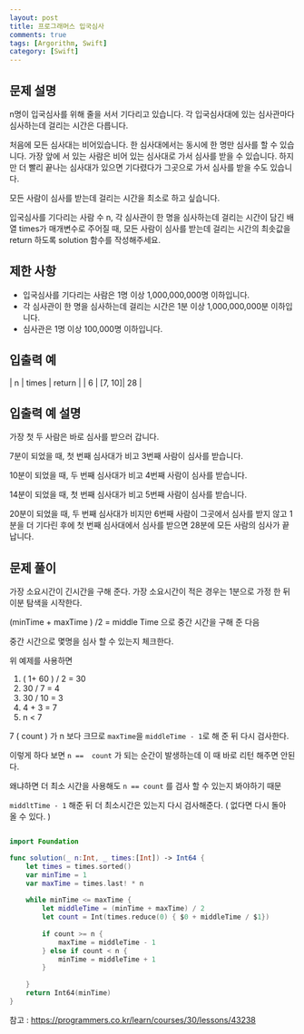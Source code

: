 ```yaml
---
layout: post
title: 프로그래머스 입국심사
comments: true
tags: [Argorithm, Swift]
category: [Swift]
---
```


## 문제 설명
n명이 입국심사를 위해 줄을 서서 기다리고 있습니다. 각 입국심사대에 있는 심사관마다 심사하는데 걸리는 시간은 다릅니다.

처음에 모든 심사대는 비어있습니다. 한 심사대에서는 동시에 한 명만 심사를 할 수 있습니다. 가장 앞에 서 있는 사람은 비어 있는 심사대로 가서 심사를 받을 수 있습니다. 하지만 더 빨리 끝나는 심사대가 있으면 기다렸다가 그곳으로 가서 심사를 받을 수도 있습니다.

모든 사람이 심사를 받는데 걸리는 시간을 최소로 하고 싶습니다.

입국심사를 기다리는 사람 수 n, 각 심사관이 한 명을 심사하는데 걸리는 시간이 담긴 배열 times가 매개변수로 주어질 때, 모든 사람이 심사를 받는데 걸리는 시간의 최솟값을 return 하도록 solution 함수를 작성해주세요.

## 제한 사항
- 입국심사를 기다리는 사람은 1명 이상 1,000,000,000명 이하입니다.
- 각 심사관이 한 명을 심사하는데 걸리는 시간은 1분 이상 1,000,000,000분 이하입니다.
- 심사관은 1명 이상 100,000명 이하입니다.

## 입출력 예

| n	| times	  | return |
| 6	| [7, 10]| 	28 |


## 입출력 예 설명

가장 첫 두 사람은 바로 심사를 받으러 갑니다.

7분이 되었을 때, 첫 번째 심사대가 비고 3번째 사람이 심사를 받습니다.

10분이 되었을 때, 두 번째 심사대가 비고 4번째 사람이 심사를 받습니다.

14분이 되었을 때, 첫 번째 심사대가 비고 5번째 사람이 심사를 받습니다.

20분이 되었을 때, 두 번째 심사대가 비지만 6번째 사람이 그곳에서 심사를 받지 않고 1분을 더 기다린 후에 첫 번째 심사대에서 심사를 받으면 28분에 모든 사람의 심사가 끝납니다.

## 문제 풀이

가장 소요시간이 긴시간을 구해 준다. 가장 소요시간이 적은 경우는 1분으로 가정 한 뒤 이분 탐색을 시작한다.

(minTime + maxTime ) /2  = middle Time 으로 중간 시간을 구해 준 다음

중간 시간으로 몇명을 심사 할 수 있는지 체크한다.

위 예제를 사용하면

1. ( 1+ 60 ) / 2 = 30 
2. 30 / 7 = 4
3. 30 / 10 = 3
4. 4 + 3 = 7
5. n < 7

7 ( count ) 가 n 보다 크므로 `maxTime`을 `middleTime - 1`로 해 준 뒤 다시 검사한다.

이렇게 하다 보면 `n ==  count` 가 되는 순간이 발생하는데 이 때 바로 리턴 해주면 안된다.

왜냐하면 더 최소 시간을 사용해도 `n == count` 를 검사 할 수 있는지 봐야하기 때문

`middltTime - 1` 해준 뒤 더 최소시간은 있는지 다시 검사해준다. ( 없다면 다시 돌아 올 수 있다. )

```swift

import Foundation

func solution(_ n:Int, _ times:[Int]) -> Int64 {
    let times = times.sorted()
    var minTime = 1
    var maxTime = times.last! * n
    
    while minTime <= maxTime {
        let middleTime = (minTime + maxTime) / 2
        let count = Int(times.reduce(0) { $0 + middleTime / $1})
        
        if count >= n {
            maxTime = middleTime - 1
        } else if count < n {
            minTime = middleTime + 1
        }
        
    }
    return Int64(minTime)
}

```


참고 : <https://programmers.co.kr/learn/courses/30/lessons/43238>